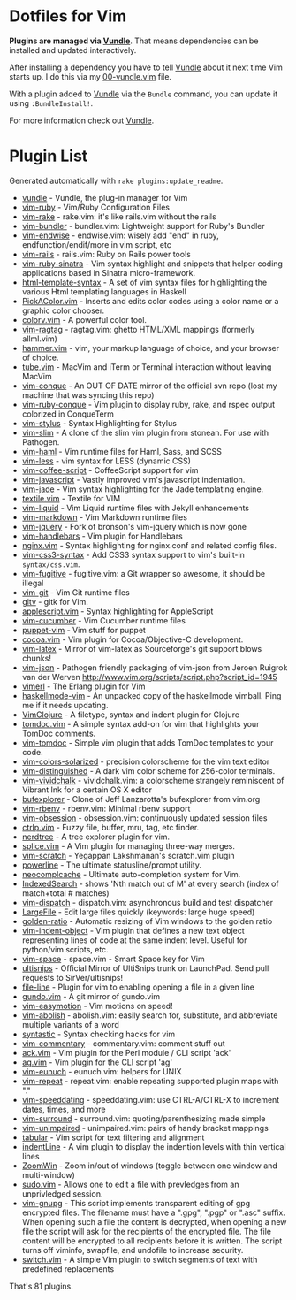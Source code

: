 # Dotfiles for Vim

**Plugins are managed via [Vundle][vundle]**. That means dependencies
can be installed and updated interactively.

After installing a dependency you have to tell [Vundle][vundle] about it
next time Vim starts up. I do this via my [00-vundle.vim][vundleconf]
file.

With a plugin added to [Vundle][vundle] via the `Bundle` command, you
can update it using `:BundleInstall!`.

For more information check out [Vundle][vundle].

[vundle]: https://github.com/gmarik/vundle
[vundleconf]: https://github.com/jcf/dotfiles/blob/master/vim/vim.symlink/config/00-vundle.vim

# Plugin List

Generated automatically with `rake plugins:update_readme`.


 * [vundle](https://github.com/gmarik/vundle) - Vundle, the plug-in manager for Vim
 * [vim-ruby](https://github.com/vim-ruby/vim-ruby) - Vim/Ruby Configuration Files
 * [vim-rake](https://github.com/tpope/vim-rake) - rake.vim: it's like rails.vim without the rails
 * [vim-bundler](https://github.com/tpope/vim-bundler) - bundler.vim: Lightweight support for Ruby's Bundler
 * [vim-endwise](https://github.com/tpope/vim-endwise) - endwise.vim: wisely add "end" in ruby, endfunction/endif/more in vim script, etc
 * [vim-rails](https://github.com/tpope/vim-rails) - rails.vim: Ruby on Rails power tools
 * [vim-ruby-sinatra](https://github.com/hallison/vim-ruby-sinatra) - Vim syntax highlight and snippets that helper coding applications based in Sinatra micro-framework.
 * [html-template-syntax](https://github.com/pbrisbin/html-template-syntax) - A set of vim syntax files for highlighting the various Html templating languages in Haskell
 * [PickAColor.vim](https://github.com/vim-scripts/PickAColor.vim) - Inserts and edits color codes using a color name or a graphic color chooser.
 * [colorv.vim](https://github.com/Rykka/colorv.vim) - A powerful color tool.
 * [vim-ragtag](https://github.com/tpope/vim-ragtag) - ragtag.vim: ghetto HTML/XML mappings (formerly allml.vim)
 * [hammer.vim](https://github.com/matthias-guenther/hammer.vim) - vim,  your markup language of choice, and your browser of choice.
 * [tube.vim](https://github.com/gcmt/tube.vim) - MacVim and iTerm or Terminal interaction without leaving MacVim
 * [vim-conque](https://github.com/rson/vim-conque) - An OUT OF DATE mirror of the official svn repo (lost my machine that was syncing this repo)
 * [vim-ruby-conque](https://github.com/skwp/vim-ruby-conque) - Vim plugin to display ruby, rake, and rspec output colorized in ConqueTerm
 * [vim-stylus](https://github.com/wavded/vim-stylus) - Syntax Highlighting for Stylus
 * [vim-slim](https://github.com/slim-template/vim-slim) - A clone of the slim vim plugin from stonean. For use with Pathogen.
 * [vim-haml](https://github.com/tpope/vim-haml) - Vim runtime files for Haml, Sass, and SCSS
 * [vim-less](https://github.com/groenewege/vim-less) - vim syntax for LESS (dynamic CSS)
 * [vim-coffee-script](https://github.com/kchmck/vim-coffee-script) - CoffeeScript support for vim
 * [vim-javascript](https://github.com/pangloss/vim-javascript) - Vastly improved vim's javascript indentation.
 * [vim-jade](https://github.com/statianzo/vim-jade) - Vim syntax highlighting for the Jade templating engine.
 * [textile.vim](https://github.com/timcharper/textile.vim) - Textile for VIM
 * [vim-liquid](https://github.com/tpope/vim-liquid) - Vim Liquid runtime files with Jekyll enhancements
 * [vim-markdown](https://github.com/tpope/vim-markdown) - Vim Markdown runtime files
 * [vim-jquery](https://github.com/itspriddle/vim-jquery) - Fork of bronson's vim-jquery which is now gone
 * [vim-handlebars](https://github.com/nono/vim-handlebars) - Vim plugin for Handlebars
 * [nginx.vim](https://github.com/mutewinter/nginx.vim) - Syntax highlighting for nginx.conf and related config files.
 * [vim-css3-syntax](https://github.com/hail2u/vim-css3-syntax) - Add CSS3 syntax support to vim's built-in `syntax/css.vim`.
 * [vim-fugitive](https://github.com/tpope/vim-fugitive) - fugitive.vim: a Git wrapper so awesome, it should be illegal
 * [vim-git](https://github.com/tpope/vim-git) - Vim Git runtime files
 * [gitv](https://github.com/gregsexton/gitv) - gitk for Vim.
 * [applescript.vim](https://github.com/vim-scripts/applescript.vim) - Syntax highlighting for AppleScript
 * [vim-cucumber](https://github.com/tpope/vim-cucumber) - Vim Cucumber runtime files
 * [puppet-vim](https://github.com/ajf/puppet-vim) - Vim stuff for puppet
 * [cocoa.vim](https://github.com/jcf/cocoa.vim) - Vim plugin for Cocoa/Objective-C development.
 * [vim-latex](https://github.com/jcf/vim-latex) - Mirror of vim-latex as Sourceforge's git support blows chunks!
 * [vim-json](https://github.com/leshill/vim-json) - Pathogen friendly packaging of vim-json from Jeroen Ruigrok van der Werven http://www.vim.org/scripts/script.php?script_id=1945
 * [vimerl](https://github.com/jimenezrick/vimerl) - The Erlang plugin for Vim
 * [haskellmode-vim](https://github.com/lukerandall/haskellmode-vim) - An unpacked copy of the haskellmode vimball. Ping me if it needs updating.
 * [VimClojure](https://github.com/vim-scripts/VimClojure) - A filetype, syntax and indent plugin for Clojure
 * [tomdoc.vim](https://github.com/duwanis/tomdoc.vim) - A simple syntax add-on for vim that highlights your TomDoc comments.
 * [vim-tomdoc](https://github.com/jc00ke/vim-tomdoc) - Simple vim plugin that adds TomDoc templates to your code.
 * [vim-colors-solarized](https://github.com/altercation/vim-colors-solarized) - precision colorscheme for the vim text editor
 * [vim-distinguished](https://github.com/Lokaltog/vim-distinguished) - A dark vim color scheme for 256-color terminals.
 * [vim-vividchalk](https://github.com/tpope/vim-vividchalk) - vividchalk.vim: a colorscheme strangely reminiscent of Vibrant Ink for a certain OS X editor
 * [bufexplorer](https://github.com/corntrace/bufexplorer) - Clone of Jeff Lanzarotta's bufexplorer from vim.org
 * [vim-rbenv](https://github.com/tpope/vim-rbenv) - rbenv.vim: Minimal rbenv support
 * [vim-obsession](https://github.com/tpope/vim-obsession) - obsession.vim: continuously updated session files
 * [ctrlp.vim](https://github.com/kien/ctrlp.vim) - Fuzzy file, buffer, mru, tag, etc finder.
 * [nerdtree](https://github.com/scrooloose/nerdtree) - A tree explorer plugin for vim.
 * [splice.vim](https://github.com/sjl/splice.vim) - A Vim plugin for managing three-way merges.
 * [vim-scratch](https://github.com/duff/vim-scratch) - Yegappan Lakshmanan's scratch.vim plugin
 * [powerline](https://github.com/Lokaltog/powerline) - The ultimate statusline/prompt utility.
 * [neocomplcache](https://github.com/Shougo/neocomplcache) - Ultimate auto-completion system for Vim.
 * [IndexedSearch](https://github.com/vim-scripts/IndexedSearch) - shows  'Nth match out of M'  at every search (index of match+total # matches)
 * [vim-dispatch](https://github.com/tpope/vim-dispatch) - dispatch.vim: asynchronous build and test dispatcher
 * [LargeFile](https://github.com/vim-scripts/LargeFile) - Edit large files quickly (keywords: large huge speed)
 * [golden-ratio](https://github.com/roman/golden-ratio) - Automatic resizing of Vim windows to the golden ratio 
 * [vim-indent-object](https://github.com/michaeljsmith/vim-indent-object) - Vim plugin that defines a new text object representing lines of code at the same indent level. Useful for python/vim scripts, etc.
 * [vim-space](https://github.com/spiiph/vim-space) - space.vim - Smart Space key for Vim
 * [ultisnips](https://github.com/SirVer/ultisnips) - Official Mirror of UltiSnips trunk on LaunchPad. Send pull requests to SirVer/ultisnips!
 * [file-line](https://github.com/bogado/file-line) - Plugin for vim to enabling opening a file in a given line
 * [gundo.vim](https://github.com/sjl/gundo.vim) - A git mirror of gundo.vim
 * [vim-easymotion](https://github.com/Lokaltog/vim-easymotion) - Vim motions on speed!
 * [vim-abolish](https://github.com/tpope/vim-abolish) - abolish.vim: easily search for, substitute, and abbreviate multiple variants of a word
 * [syntastic](https://github.com/scrooloose/syntastic) - Syntax checking hacks for vim
 * [vim-commentary](https://github.com/tpope/vim-commentary) - commentary.vim: comment stuff out
 * [ack.vim](https://github.com/mileszs/ack.vim) - Vim plugin for the Perl module / CLI script 'ack'
 * [ag.vim](https://github.com/epmatsw/ag.vim) - Vim plugin for the CLI script 'ag'
 * [vim-eunuch](https://github.com/tpope/vim-eunuch) - eunuch.vim: helpers for UNIX
 * [vim-repeat](https://github.com/tpope/vim-repeat) - repeat.vim: enable repeating supported plugin maps with "."
 * [vim-speeddating](https://github.com/tpope/vim-speeddating) - speeddating.vim: use CTRL-A/CTRL-X to increment dates, times, and more
 * [vim-surround](https://github.com/tpope/vim-surround) - surround.vim: quoting/parenthesizing made simple
 * [vim-unimpaired](https://github.com/tpope/vim-unimpaired) - unimpaired.vim: pairs of handy bracket mappings
 * [tabular](https://github.com/godlygeek/tabular) - Vim script for text filtering and alignment
 * [indentLine](https://github.com/Yggdroot/indentLine) - A vim plugin to display the indention levels with thin vertical lines
 * [ZoomWin](https://github.com/vim-scripts/ZoomWin) - Zoom in/out  of windows (toggle between one window and multi-window)
 * [sudo.vim](https://github.com/vim-scripts/sudo.vim) - Allows one to edit a file with prevledges from an unprivledged session.
 * [vim-gnupg](https://github.com/jamessan/vim-gnupg) - This script implements transparent editing of gpg encrypted files. The filename must have a ".gpg", ".pgp" or ".asc" suffix. When opening such a file the content is decrypted, when opening a new file the script will ask for the recipients of the encrypted file. The file content will be encrypted to all recipients before it is written. The script turns off viminfo, swapfile, and undofile to increase security. 
 * [switch.vim](https://github.com/AndrewRadev/switch.vim) - A simple Vim plugin to switch segments of text with predefined replacements

That's 81 plugins.

